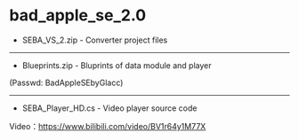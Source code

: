 # bad_apple_se_2.0

* SEBA_VS_2.zip - Converter project files

---

* Blueprints.zip - Bluprints of data module and player

(Passwd: BadAppleSEbyGlacc)

---

* SEBA_Player_HD.cs - Video player source code

Video：https://www.bilibili.com/video/BV1r64y1M77X
